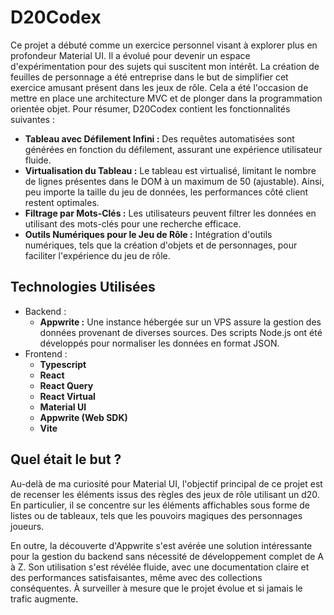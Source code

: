 # D20Codex
Ce projet a débuté comme un exercice personnel visant à explorer plus en profondeur Material UI. Il a évolué pour devenir un espace d'expérimentation pour des sujets qui suscitent mon intérêt. La création de feuilles de personnage a été entreprise dans le but de simplifier cet exercice amusant présent dans les jeux de rôle. Cela a été l'occasion de mettre en place une architecture MVC et de plonger dans la programmation orientée objet. Pour résumer, D20Codex contient les fonctionnalités suivantes :

- **Tableau avec Défilement Infini :** Des requêtes automatisées sont générées en fonction du défilement, assurant une expérience utilisateur fluide.
- **Virtualisation du Tableau :** Le tableau est virtualisé, limitant le nombre de lignes présentes dans le DOM à un maximum de 50 (ajustable). Ainsi, peu importe la taille du jeu de données, les performances côté client restent optimales.
- **Filtrage par Mots-Clés :** Les utilisateurs peuvent filtrer les données en utilisant des mots-clés pour une recherche efficace.
- **Outils Numériques pour le Jeu de Rôle :** Intégration d'outils numériques, tels que la création d'objets et de personnages, pour faciliter l'expérience du jeu de rôle.

## Technologies Utilisées
- Backend :
  - **Appwrite :** Une instance hébergée sur un VPS assure la gestion des données provenant de diverses sources. Des scripts Node.js ont été développés pour normaliser les données en format JSON.
- Frontend :
  - **Typescript**
  - **React**
  - **React Query**
  - **React Virtual**
  - **Material UI**
  - **Appwrite (Web SDK)**
  - **Vite**

## Quel était le but ?
Au-delà de ma curiosité pour Material UI, l'objectif principal de ce projet est de recenser les éléments issus des règles des jeux de rôle utilisant un d20. En particulier, il se concentre sur les éléments affichables sous forme de listes ou de tableaux, tels que les pouvoirs magiques des personnages joueurs.

En outre, la découverte d'Appwrite s'est avérée une solution intéressante pour la gestion du backend sans nécessité de développement complet de A à Z. Son utilisation s'est révélée fluide, avec une documentation claire et des performances satisfaisantes, même avec des collections conséquentes. À surveiller à mesure que le projet évolue et si jamais le trafic augmente.
